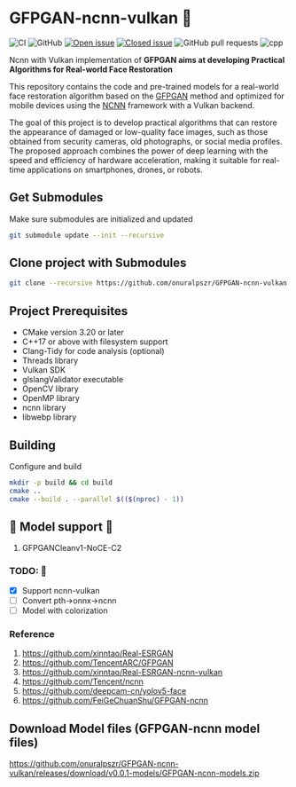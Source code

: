 # GFPGAN-ncnn-vulkan :construction:

![CI](https://github.com/onuralpszr/GFPGAN-ncnn-vulkan/workflows/CI/badge.svg)
![GitHub](https://img.shields.io/github/license/onuralpszr/GFPGAN-ncnn-vulkan?color=red)
[![Open issue](https://img.shields.io/github/issues/onuralpszr/GFPGAN-ncnn-vulkan)](https://github.com/onuralpszr/GFPGAN-ncnn-vulkan/issues)
[![Closed issue](https://img.shields.io/github/issues-closed/onuralpszr/GFPGAN-ncnn-vulkan)](https://github.com/onuralpszr/GFPGAN-ncnn-vulkan/issues)
![GitHub pull requests](https://img.shields.io/github/issues-pr-raw/onuralpszr/GFPGAN-ncnn-vulkan)
![cpp](https://img.shields.io/badge/C++20-Project-blue.svg?style=flat&logo=c%2B%2B)

Ncnn with Vulkan implementation of **GFPGAN aims at developing Practical Algorithms for Real-world Face Restoration**

This repository contains the code and pre-trained models for a real-world face restoration algorithm based on the [GFPGAN](https://github.com/TencentARC/GFPGAN) method and optimized for mobile devices using the [NCNN](https://github.com/Tencent/ncnn) framework with a Vulkan backend.

The goal of this project is to develop practical algorithms that can restore the appearance of damaged or low-quality face images, such as those obtained from security cameras, old photographs, or social media profiles. The proposed approach combines the power of deep learning with the speed and efficiency of hardware acceleration, making it suitable for real-time applications on smartphones, drones, or robots.


## Get Submodules
Make sure submodules are initialized and updated 
```sh
git submodule update --init --recursive
```

## Clone project with Submodules

```sh
git clone --recursive https://github.com/onuralpszr/GFPGAN-ncnn-vulkan.git
```

## Project Prerequisites

- CMake version 3.20 or later
- C++17 or above with filesystem support
- Clang-Tidy for code analysis (optional)
- Threads library
- Vulkan SDK
- glslangValidator executable
- OpenCV library
- OpenMP library
- ncnn library
- libwebp library

## Building

Configure and build

```sh
mkdir -p build && cd build
cmake ..
cmake --build . --parallel $(($(nproc) - 1))
```

## :construction: Model support :construction:

1. GFPGANCleanv1-NoCE-C2

### TODO: :bookmark_tabs:
- [x] Support ncnn-vulkan
- [ ] Convert pth->onnx->ncnn
- [ ] Model with colorization

### Reference  
1. https://github.com/xinntao/Real-ESRGAN  
2. https://github.com/TencentARC/GFPGAN  
3. https://github.com/xinntao/Real-ESRGAN-ncnn-vulkan  
3. https://github.com/Tencent/ncnn  
4. https://github.com/deepcam-cn/yolov5-face 
5. https://github.com/FeiGeChuanShu/GFPGAN-ncnn


## Download Model files (GFPGAN-ncnn model files) 

https://github.com/onuralpszr/GFPGAN-ncnn-vulkan/releases/download/v0.0.1-models/GFPGAN-ncnn-models.zip
